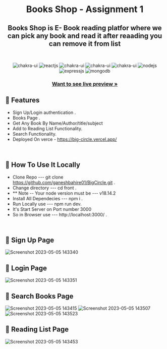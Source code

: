 <h1 align="center">Books Shop - Assignment 1</h1> 

<h2 align="center">Books Shop is E- Book reading platfor where we can pick any book and read it after reaading you can remove it from list</h2>

<br />
<p align="center">
    <img src="https://img.shields.io/badge/next.js-000000?style=for-the-badge&logo=nextdotjs&logoColor=white" alt="chakra-ui" />
    <img src="https://img.shields.io/badge/Telwind-20232A?style=for-the-badge&logo=telwind&logoColor=61DAFB" alt="reactjs" />
  <img src="https://img.shields.io/badge/JavaScript-F7DF1E?style=for-the-badge&logo=javascript&logoColor=black" alt="chakra-ui"/>
  <img src="https://img.shields.io/badge/HTML5-E34F26?style=for-the-badge&logo=html5&logoColor=white" alt="chakra-ui"/>
  <img src="https://img.shields.io/badge/CSS3-1572B6?style=for-the-badge&logo=css3&logoColor=white" alt="chakra-ui"/>
     <img src="https://img.shields.io/badge/Node.js-339933?style=for-the-badge&logo=nodedotjs&logoColor=white" alt="nodejs" />
    <img src="https://img.shields.io/badge/Express.js-000000?style=for-the-badge&logo=express&logoColor=white" alt="expressjs" />
    <img src="https://img.shields.io/badge/MongoDB-4EA94B?style=for-the-badge&logo=mongodb&logoColor=white" alt="mongodb" />
</p>
<h3 align="center"><a href="https://big-circle.vercel.app/"><strong>Want to see live preview »</strong></a></h3>

## 🚀 Features
- Sign Up/Login authentication .
- Books Page .
- Get Any Book By Name/Author/title/subject
- Add to Reading List Functionality.
- Search Functionality.
- Deployed On verce - https://big-circle.vercel.app/
<br />

## 🚀 How To Use It Locally
- Clone Repo --- git clone https://github.com/ganeshbahire01/BigCircle.git .
- Change directory --- cd front .
- ** Note -- Your node version must be --- v18.14.2
- Install All Dependecies --- npm i .
- Run Locally use --- npm run dev.
- It's Start Server on Port number 3000
- So in Browser use   --- http://localhost:3000/ .
<br />

## 🚀 Sign Up Page
![Screenshot 2023-05-05 143340](https://user-images.githubusercontent.com/64640371/236418457-464a3fe4-f827-465b-b81e-604cc9cc50f4.png)

## 🚀 Login Page
![Screenshot 2023-05-05 143351](https://user-images.githubusercontent.com/64640371/236418997-92388d6e-a1e9-4a18-b9d5-916a4041b701.png)

## 🚀 Search Books Page
![Screenshot 2023-05-05 143415](https://user-images.githubusercontent.com/64640371/236419178-dc138722-398b-4779-8306-6e44337e6537.png)
![Screenshot 2023-05-05 143507](https://user-images.githubusercontent.com/64640371/236419440-79d8fa4c-8dad-4f2a-a451-1e1a578b57b3.png)
![Screenshot 2023-05-05 143523](https://user-images.githubusercontent.com/64640371/236419458-e6476626-6b24-4f1d-aec9-b30b3312285e.png)


## 🚀 Reading List Page
![Screenshot 2023-05-05 143453](https://user-images.githubusercontent.com/64640371/236419349-448e6c78-4d58-4abc-a3fd-3fdcb1b30462.png)
